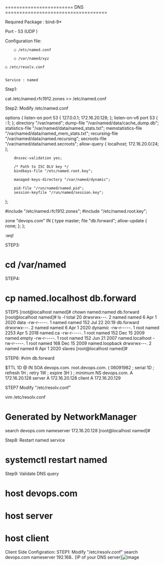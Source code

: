 ======================== DNS ====================================

 Required Package : bind-9*
	
 Port - 53 (UDP )
	
	
Configuration file:
	
        
        ○ /etc/named.conf
	
        ○ /var/named/xyz
        
	○ /etc/resolv.conf
		
		
	Service : named


Step1:


cat /etc/named.rfc1912.zones >> /etc/named.conf



Step2: Modify /etc/named.conf


options {
        listen-on port 53 { 127.0.0.1; 172.16.20.128; };
        listen-on-v6 port 53 { ::1; };
        directory       "/var/named";
        dump-file       "/var/named/data/cache_dump.db";
        statistics-file "/var/named/data/named_stats.txt";
        memstatistics-file "/var/named/data/named_mem_stats.txt";
        recursing-file  "/var/named/data/named.recursing";
        secroots-file   "/var/named/data/named.secroots";
        allow-query     { localhost; 172.16.20.0/24; };

        dnssec-validation yes;

        /* Path to ISC DLV key */
        bindkeys-file "/etc/named.root.key";

        managed-keys-directory "/var/named/dynamic";

        pid-file "/run/named/named.pid";
        session-keyfile "/run/named/session.key";
};

#include "/etc/named.rfc1912.zones";
#include "/etc/named.root.key";


zone "devops.com" IN {
        type master;
        file "db.forward";
        allow-update { none; };
};

:wq!


STEP3:
# cd /var/named
STEP4:
# cp named.localhost db.forward

STEP5
[root@localhost named]# chown named:named db.forward 
[root@localhost named]# ls -l
total 20
drwxrwx---. 2 named named    6 Apr  1  2020 data
-rw-r-----. 1 named named  152 Jul 22 20:19 db.forward
drwxrwx---. 2 named named    6 Apr  1  2020 dynamic
-rw-r-----. 1 root  named 2253 Apr  5  2018 named.ca
-rw-r-----. 1 root  named  152 Dec 15  2009 named.empty
-rw-r-----. 1 root  named  152 Jun 21  2007 named.localhost
-rw-r-----. 1 root  named  168 Dec 15  2009 named.loopback
drwxrwx---. 2 named named    6 Apr  1  2020 slaves
[root@localhost named]# 



STEP6:
#vim db.forward



$TTL 1D
@	IN SOA	devops.com. root.devops.com. (
					06091982 ; serial
					1D	; refresh
					1H	; retry
					1W	; expire
					3H )	; minimum
	NS	devops.com.
	A	172.16.20.128
server	A	172.16.20.128
client  A	172.16.20.129


STEP7
Modify "/etc/resolv.conf"

vim /etc/resolv.conf
# Generated by NetworkManager
search devops.com
nameserver 172.16.20.128
[root@localhost named]#


Step8: Restart named service
# systemctl restart named

Step9: Validate DNS query
# host devops.com
# host server
# host client

Client Side Configiration:
STEP1:
Modify "/etc/resolv.conf"
search devops.com 
nameserver 192.168.*.* [IP of your DNS server]![image](https://user-images.githubusercontent.com/87597729/210302443-3285e1c6-b470-4cf7-8d8c-cdd7be424d07.png)
